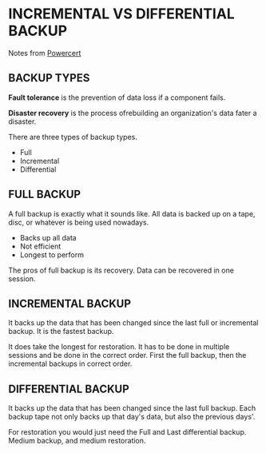 # INCREMENTAL VS DIFFERENTIAL BACKUP

Notes from [Powercert](https://www.youtube.com/watch?v=o-83E6levzM)

## BACKUP TYPES

**Fault tolerance** is the prevention of data loss if a component fails.

**Disaster recovery** is the process ofrebuilding an organization's data fater a disaster.

There are three types of backup types.

- Full
- Incremental
- Differential

## FULL BACKUP

A full backup is exactly what it sounds like. All data is backed up on a tape, disc, or whatever is being used nowadays. 

- Backs up all data
- Not efficient
- Longest to perform

The pros of full backup is its recovery. Data can be recovered in one session.

## INCREMENTAL BACKUP

It backs up the data that has been changed since the last full or incremental backup. It is the fastest backup.

It does take the longest for restoration. It has to be done in multiple sessions and be done in the correct order. First the full backup, then the incremental backups in correct order. 

## DIFFERENTIAL BACKUP

It backs up the data that has been changed since the last full backup. Each backup tape not only backs up that day's data, but also the previous days'.

For restoration you would just need the Full and Last differential backup. Medium backup, and medium restoration.
